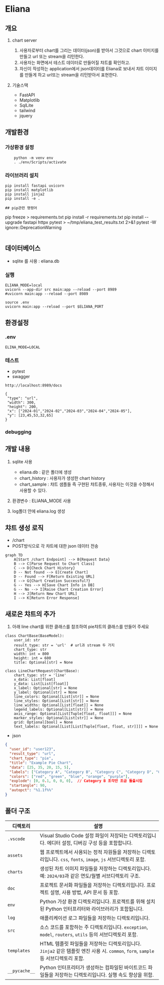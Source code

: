 # Eliana

## 개요

1. chart server
   1. 사용자로부터 chart를 그리는 데이터(json)를 받아서 그것으로 chart 이미지를 만들고 url 또는 stream을 리턴한다.
   2. 사용자는 화면에서 테스트 데이터로 만들어질 챠트를 확인하고.
   3. 자신이 작성하는 application에서 json데이터를 Eliana로 보내서 챠트 이미지를 만들게 하고 url또는 stream을 리턴받아서 표현한다.
   
2. 기술스택
   * FastAPI
   * Matplotlib
   * SqlLite
   * tailwind
   * jquery
  

## 개발환경

### 가상환경 설정
```
    python -m venv env
    . ./env/Scripts/activate
```

### 라이브러리 설치

```
pip install fastapi uvicorn
pip install matplotlib
pip install jinja2
pip install -e .

## pip관련 명령어
```
pip freeze > requirements.txt
pip install -r requirements.txt
pip install --upgrade fastapi httpx
pytest > ~/tmp/eliana_test_results.txt 2>&1
pytest -W ignore::DeprecationWarning
```

```
## 데이터베이스

* sqlite 를 사용 : eliana.db 

### 실행

```
ELIANA_MODE=local
uvicorn --app-dir src main:app --reload --port 8989
#uvicorn main:app --reload --port 8989

source .env
uvicorn main:app --reload --port $ELIANA_PORT
```

## 환경설정

### .env
```
ELINA_MODE=LOCAL
```


 ### 테스트
 * pytest
 * swagger 
 ```
 http://localhost:8989/docs

{
  "type": "url",
  "width": 300,
  "height": 200,
  "x": ["2024-01","2024-02","2024-03","2024-04","2024-05"],
  "y": [23,45,53,32,65]
}
```

### debugging


## 개발 내용

1. sqlite 사용
   - eliana.db : 같은 폴더에 생성
   - chart_history : 사용자가 생성한 chart history
   - chart_sample  : 챠트 샘플들 즉 구현된 챠트종류, 사용자는 이것을 수정해서 사용할 수 있다.
   
2. 환경변수 : ELIANA_MODE 사용
3. log폴더 안에 eliana.log 생성

## 챠트 생성 로직
* /chart 
* POST방식으로 각 챠트에 대한 json 데이터 전송
```mermaid
graph TD
    A[Start /chart Endpoint] --> B{Request Data}
    B --> C[Parse Request to Chart Class]
    C --> D{Check Chart History}
    D -- Not found --> E[Create Chart]
    D -- Found --> F[Return Existing URL]
    E --> G{Chart Creation Successful?}
    G -- Yes --> H[Save Chart Info in DB]
    G -- No --> I[Raise Chart Creation Error]
    H --> J[Return New Chart URL]
    I --> K[Return Error Response]
```

## 새로은 챠트의 추가

1. 아래 line chart를 위한 클래스를  참조하여 pie챠트의 클래스를 만들어 주세요
```
class ChartBase(BaseModel):
    user_id: str
    result_type: str = 'url'  # url과 stream 두 가지
    chart_type: str
    width: int = 800
    height: int = 600
    title: Optional[str] = None

class LineChartRequest(ChartBase):
    chart_type: str = 'line'
    x_data: List[float]
    y_data: List[List[float]]
    x_label: Optional[str] = None
    y_label: Optional[str] = None
    line_colors: Optional[List[str]] = None
    line_styles: Optional[List[str]] = None
    line_widths: Optional[List[float]] = None
    legend_labels: Optional[List[str]] = None
    axis_range: Optional[List[Tuple[float, float]]] = None
    marker_styles: Optional[List[str]] = None
    grid: Optional[bool] = None
    text_labels: Optional[List[List[Tuple[float, float, str]]]] = None
```
* json
```json
{
  "user_id": "user123",
  "result_type": "url",
  "chart_type": "pie",
  "title": "Example Pie Chart",
  "data": [25, 35, 20, 15, 5],
  "labels": ["Category A", "Category B", "Category C", "Category D", "Category E"],
  "colors": ["red", "green", "blue", "orange", "purple"],
  "explode": [0, 0.1, 0, 0, 0],  // Category B 조각만 조금 돌출시킴
  "startangle": 90,
  "autopct": "%1.1f%%"
}
```

## 폴더 구조
| 디렉토리   | 설명                                                                                     |
|----------|----------------------------------------------------------------------------------------|
| `.vscode` | Visual Studio Code 설정 파일이 저장되는 디렉토리입니다. 에디터 설정, 디버깅 구성 등을 포함합니다. |
| `assets`  | 웹 프로젝트에서 사용되는 정적 자원들을 저장하는 디렉토리입니다. `css`, `fonts`, `image`, `js` 서브디렉토리 포함. |
| `charts`  | 생성된 차트 이미지 파일들을 저장하는 디렉토리입니다. 예: `2024/03`과 같은 연도/월별 서브디렉토리 구조. |
| `doc`     | 프로젝트 문서화 파일들을 저장하는 디렉토리입니다. 프로젝트 설명, 사용 방법, API 문서 등 포함. |
| `env`     | Python 가상 환경 디렉토리입니다. 프로젝트를 위해 설치된 Python 인터프리터와 라이브러리가 포함됩니다. |
| `log`     | 애플리케이션 로그 파일들을 저장하는 디렉토리입니다.                                          |
| `src`     | 소스 코드를 포함하는 주 디렉토리입니다. `exception`, `model`, `routers`, `utils` 등의 서브디렉토리 포함. |
| `templates` | HTML 템플릿 파일들을 저장하는 디렉토리입니다. `Jinja2` 같은 템플릿 엔진 사용 시. `common`, `form`, `sample` 등 서브디렉토리 포함. |
| `__pycache__` | Python 인터프리터가 생성하는 컴파일된 바이트코드 파일들을 저장하는 디렉토리입니다. 실행 속도 향상을 위함. |


